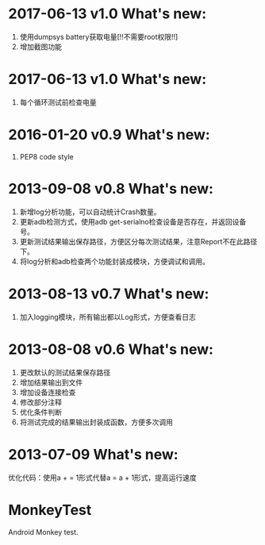 2017-06-13 v1.0 What's new:
==============================
1. 使用dumpsys battery获取电量[!!不需要root权限!!]
2. 增加截图功能

2017-06-13 v1.0 What's new:
==============================
1. 每个循环测试前检查电量

2016-01-20 v0.9 What's new:
==============================
1. PEP8 code style

2013-09-08 v0.8 What's new:
==============================
1. 新增log分析功能，可以自动统计Crash数量。
2. 更新adb检测方式，使用adb get-serialno检查设备是否存在，并返回设备号。
3. 更新测试结果输出保存路径，方便区分每次测试结果，注意Report不在此路径下。
4. 将log分析和adb检查两个功能封装成模块，方便调试和调用。

2013-08-13 v0.7 What's new:
==============================
1. 加入logging模块，所有输出都以Log形式，方便查看日志


2013-08-08 v0.6 What's new:
==============================
1. 更改默认的测试结果保存路径
2. 增加结果输出到文件
3. 增加设备连接检查
4. 修改部分注释
5. 优化条件判断
6. 将测试完成的结果输出封装成函数，方便多次调用

2013-07-09 What's new:
==============================
优化代码：使用a + = 1形式代替a = a + 1形式，提高运行速度

MonkeyTest
==========
Android Monkey test.
